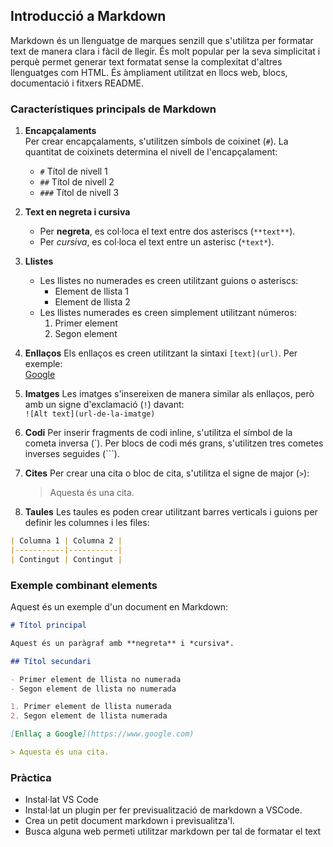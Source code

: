 ## Introducció a Markdown

Markdown és un llenguatge de marques senzill que s'utilitza per formatar text de manera clara i fàcil de llegir. És molt popular per la seva simplicitat i perquè permet generar text formatat sense la complexitat d'altres llenguatges com HTML. És àmpliament utilitzat en llocs web, blocs, documentació i fitxers README.

### Característiques principals de Markdown

1. **Encapçalaments**  
   Per crear encapçalaments, s'utilitzen símbols de coixinet (`#`). La quantitat de coixinets determina el nivell de l'encapçalament:
   - `#` Títol de nivell 1
   - `##` Títol de nivell 2
   - `###` Títol de nivell 3

2. **Text en negreta i cursiva**
   - Per **negreta**, es col·loca el text entre dos asteriscs (`**text**`).
   - Per *cursiva*, es col·loca el text entre un asterisc (`*text*`).

3. **Llistes**
   - Les llistes no numerades es creen utilitzant guions o asteriscs:
     - Element de llista 1
     - Element de llista 2
   - Les llistes numerades es creen simplement utilitzant números:
     1. Primer element
     2. Segon element

4. **Enllaços**
   Els enllaços es creen utilitzant la sintaxi `[text](url)`. Per exemple:  
   [Google](https://www.google.com)

5. **Imatges**
   Les imatges s'insereixen de manera similar als enllaços, però amb un signe d'exclamació (`!`) davant:  
   `![Alt text](url-de-la-imatge)`

6. **Codi**
   Per inserir fragments de codi inline, s'utilitza el símbol de la cometa inversa (`). Per blocs de codi més grans, s'utilitzen tres cometes inverses seguides (```).

7. **Cites**
   Per crear una cita o bloc de cita, s'utilitza el signe de major (`>`):  
   > Aquesta és una cita.

8. **Taules**
   Les taules es poden crear utilitzant barres verticals i guions per definir les columnes i les files:

```markdown
| Columna 1 | Columna 2 |
|-----------|-----------|
| Contingut | Contingut |
```


### Exemple combinant elements

Aquest és un exemple d'un document en Markdown:

```markdown
# Títol principal

Aquest és un paràgraf amb **negreta** i *cursiva*.

## Títol secundari

- Primer element de llista no numerada
- Segon element de llista no numerada

1. Primer element de llista numerada
2. Segon element de llista numerada

[Enllaç a Google](https://www.google.com)

> Aquesta és una cita.
```


### Pràctica

* Instal·lat VS Code
* Instal·lat un plugin per fer previsualització de markdown a VSCode.
* Crea un petit document markdown i previsualitza'l.
* Busca alguna web permeti utilitzar markdown per tal de formatar el text